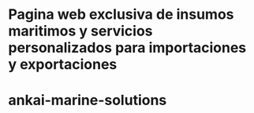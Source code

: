 # Pagina web exclusiva de insumos maritimos y servicios personalizados para importaciones y exportaciones

# ankai-marine-solutions
